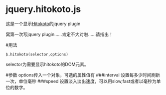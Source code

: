 # jquery.hitokoto.js

这是一个显示[Hitokoto](http://hitokoto.us/)的jquery plugin

窝第一次写jquery plugin……肯定不大对啦……请指出！

#用法

    $.hitokoto(selector,options)

selector为需要显示hitokoto的DOM元素。

#参数
options传入一个对象，可选的属性值有
###interval
设置每多少时间刷新一次，单位毫秒
###speed
设置淡入淡出速度，可以用slow,fast或者以毫秒为单位的数字。
